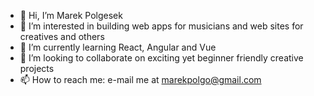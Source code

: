 - 👋 Hi, I’m Marek Polgesek
- 👀 I’m interested in building web apps for musicians and web sites for creatives and others
- 🌱 I’m currently learning React, Angular and Vue
- 💞️ I’m looking to collaborate on exciting yet beginner friendly creative projects
- 📫 How to reach me: e-mail me at marekpolgo@gmail.com

<!---
MarekPolges/MarekPolges is a ✨ special ✨ repository because its `README.md` (this file) appears on your GitHub profile.
You can click the Preview link to take a look at your changes.
--->
